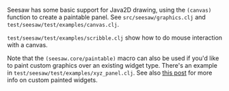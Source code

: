Seesaw has some basic support for Java2D drawing, using the `(canvas)` function to create a paintable panel. See `src/seesaw/graphics.clj` and `test/seesaw/test/examples/canvas.clj`.

`test/seesaw/test/examples/scribble.clj` show how to do mouse interaction with a canvas.

Note that the `(seesaw.core/paintable)` macro can also be used if you'd like to paint custom graphics over an existing widget type. There's an example in `test/seesaw/test/examples/xyz_panel.clj`. See also [this post](http://blog.darevay.com/2011/06/painting-widgets-with-seesaw/) for more info on custom painted widgets.

